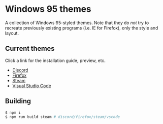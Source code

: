 # Windows 95 themes

A collection of Windows 95-styled themes. Note that they do _not_ try to recreate previously existing programs (i.e. IE for Firefox), only the style and layout.

## Current themes

Click a link for the installation guide, preview, etc.

- [Discord](./docs/discord.md)
- [Firefox](./docs/firefox.md)
- [Steam](./docs/steam-sfp.md)
- [Visual Studio Code](./docs/vscode.md)

## Building

```sh
$ npm i
$ npm run build steam # discord/firefox/steam/vscode
```
